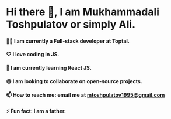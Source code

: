 # Hi there 👋, I am Mukhammadali Toshpulatov or simply Ali.
#### 👨‍💻 I am currently a Full-stack developer at Toptal.
#### ♡ I love coding in JS.
#### 🔭 I am currently learning React JS.
#### 😄 I am looking to collaborate on open-source projects.
#### 📫 How to reach me: email me at mtoshpulatov1995@gmail.com
#### ⚡ Fun fact: I am a father. 
<!--
**muhammadali1995/muhammadali1995** is a ✨ _special_ ✨ repository because its `README.md` (this file) appears on your GitHub profile.

Here are some ideas to get you started:

- 🔭 I’m currently working on ...
- 🌱 I’m currently learning ...
- 👯 I’m looking to collaborate on ...
- 🤔 I’m looking for help with ...
- 💬 Ask me about ...
- 📫 How to reach me: ...
- 😄 Pronouns: ...
- ⚡ Fun fact: ...
-->
